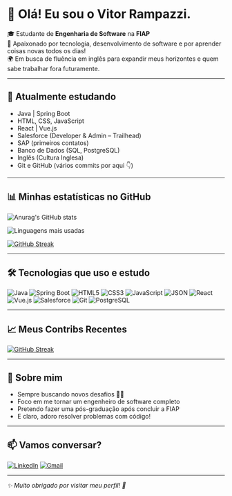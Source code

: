 # 👋 Olá! Eu sou o Vitor Rampazzi.

🎓 Estudante de **Engenharia de Software** na **FIAP**  
🚀 Apaixonado por tecnologia, desenvolvimento de software e por aprender coisas novas todos os dias!  
🌍 Em busca de fluência em inglês para expandir meus horizontes e quem sabe trabalhar fora futuramente.

---

## 🧠 Atualmente estudando

- Java | Spring Boot
- HTML, CSS, JavaScript
- React | Vue.js
- Salesforce (Developer & Admin – Trailhead)
- SAP (primeiros contatos)
- Banco de Dados (SQL, PostgreSQL)
- Inglês (Cultura Inglesa)
- Git e GitHub (vários commits por aqui 👇)

---

## 📊 Minhas estatísticas no GitHub

![Anurag's GitHub stats](https://github-readme-stats.vercel.app/api?username=vitorrampazzi&show_icons=true&theme=tokyonight&hide_title=true)

![Linguagens mais usadas](https://github-readme-stats.vercel.app/api/top-langs/?username=vitorrampazzi&layout=compact&theme=tokyonight)

[![GitHub Streak](https://github-readme-streak-stats.herokuapp.com/?user=SEU_USUARIO&theme=tokyonight)](https://git.io/streak-stats)


---

## 🛠️ Tecnologias que uso e estudo

![Java](https://img.shields.io/badge/Java-ED8B00?style=for-the-badge&logo=java&logoColor=white)
![Spring Boot](https://img.shields.io/badge/Spring_Boot-6DB33F?style=for-the-badge&logo=spring-boot&logoColor=white)
![HTML5](https://img.shields.io/badge/HTML5-E34F26?style=for-the-badge&logo=html5&logoColor=white)
![CSS3](https://img.shields.io/badge/CSS3-1572B6?style=for-the-badge&logo=css3&logoColor=white)
![JavaScript](https://img.shields.io/badge/JavaScript-F7DF1E?style=for-the-badge&logo=javascript&logoColor=black)
![JSON](https://img.shields.io/badge/JSON-000000?style=for-the-badge&logo=json&logoColor=white)
![React](https://img.shields.io/badge/React-20232A?style=for-the-badge&logo=react&logoColor=61DAFB)
![Vue.js](https://img.shields.io/badge/Vue.js-35495E?style=for-the-badge&logo=vue.js&logoColor=4FC08D)
![Salesforce](https://img.shields.io/badge/Salesforce-00A1E0?style=for-the-badge&logo=salesforce&logoColor=white)
![Git](https://img.shields.io/badge/Git-F05032?style=for-the-badge&logo=git&logoColor=white)
![PostgreSQL](https://img.shields.io/badge/PostgreSQL-316192?style=for-the-badge&logo=postgresql&logoColor=white)

---

## 📈 Meus Contribs Recentes

[![GitHub Streak](https://streak-stats.demolab.com?user=SEU_USUARIO&theme=tokyonight&date_format=M%20j%5B%2C%20Y%5D)](https://git.io/streak-stats)

---

## 💬 Sobre mim

- Sempre buscando novos desafios 👨‍💻  
- Foco em me tornar um engenheiro de software completo  
- Pretendo fazer uma pós-graduação após concluir a FIAP  
- E claro, adoro resolver problemas com código!

---

## 📫 Vamos conversar?

[![LinkedIn](https://img.shields.io/badge/LinkedIn-%230077B5.svg?&style=for-the-badge&logo=linkedin&logoColor=white)](https://www.linkedin.com/in/vitor-rampazzi)
[![Gmail](https://img.shields.io/badge/Email-D14836?style=for-the-badge&logo=gmail&logoColor=white)](vitor.rampazzi@gmail.com)

---

_✨ Muito obrigado por visitar meu perfil! 🚀_
